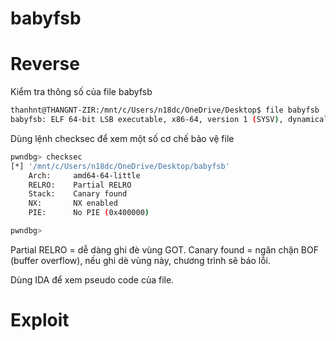 # babyfsb

# Reverse

Kiểm tra thông số của file babyfsb
```sh
thanhnt@THANGNT-ZIR:/mnt/c/Users/n18dc/OneDrive/Desktop$ file babyfsb
babyfsb: ELF 64-bit LSB executable, x86-64, version 1 (SYSV), dynamically linked, interpreter /lib64/ld-linux-x86-64.so.2, for GNU/Linux 2.6.32, BuildID[sha1]=a9751ebe4ad3531ce23247319eeb5992e99bf328, not stripped
```
Dùng lệnh checksec để xem một số cơ chế bảo vệ file

```sh
pwndbg> checksec
[*] '/mnt/c/Users/n18dc/OneDrive/Desktop/babyfsb'
    Arch:     amd64-64-little
    RELRO:    Partial RELRO
    Stack:    Canary found
    NX:       NX enabled
    PIE:      No PIE (0x400000)

pwndbg>
```

Partial RELRO = dễ dàng ghi đè vùng GOT.
Canary found = ngăn chặn BOF (buffer overflow), nếu ghi dè vùng này, chương trình sẽ báo lỗi.

Dùng IDA để xem pseudo code của file.

# Exploit